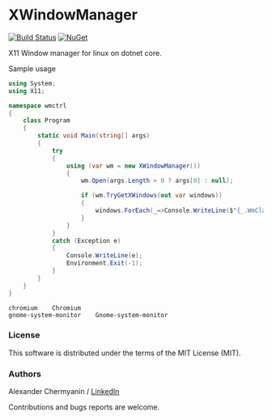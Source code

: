# XWindowManager

[![Build Status](https://travis-ci.org/flamencist/XWindowManager.svg?branch=master)](https://travis-ci.org/flamencist/XWindowManager)
[![NuGet](https://img.shields.io/nuget/v/XWindowManager.svg)](https://www.nuget.org/packages/XWindowManager/)

X11 Window manager for linux on dotnet core.

Sample usage

```cs
using System;
using X11;

namespace wmctrl
{
    class Program
    {
        static void Main(string[] args)
        {
            try
            {
                using (var wm = new XWindowManager())
                {
                    wm.Open(args.Length > 0 ? args[0] : null);

                    if (wm.TryGetXWindows(out var windows))
                    {
                        windows.ForEach(_=>Console.WriteLine($"{_.WmClass.InstanceName} {_.WmClass.ClassName}"));
                    }
                }
            }
            catch (Exception e)
            {
                Console.WriteLine(e);
                Environment.Exit(-1);
            }
        }
    }
}

```

```
chromium	Chromium
gnome-system-monitor	Gnome-system-monitor
```

### License

This software is distributed under the terms of the MIT License (MIT).

### Authors

Alexander Chermyanin / [LinkedIn](https://www.linkedin.com/in/alexander-chermyanin)



Contributions and bugs reports are welcome.

